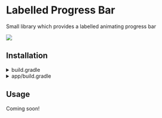 # Labelled Progress Bar

Small library which provides a labelled animating progress bar

[![](https://jitpack.io/v/thementalgoose/android-labelled-progress-bar.svg)](https://jitpack.io/#thementalgoose/android-labelled-progress-bar)

## Installation

<details>
<summary>build.gradle</summary>
```groovy
allprojects {
	repositories {
		...
		maven { url 'https://jitpack.io' }
	}
}
```
</details>

<details>
<summary>app/build.gradle</summary>
```groovy
dependencies {
    implementation 'com.github.thementalgoose:android-labelled-progress-bar:1.0.0'
    // Use Jitpack version if newer
}
```

Jitpack version: [![](https://jitpack.io/v/thementalgoose/android-labelled-progress-bar.svg)](https://jitpack.io/#thementalgoose/android-labelled-progress-bar)
</details>

## Usage

Coming soon!